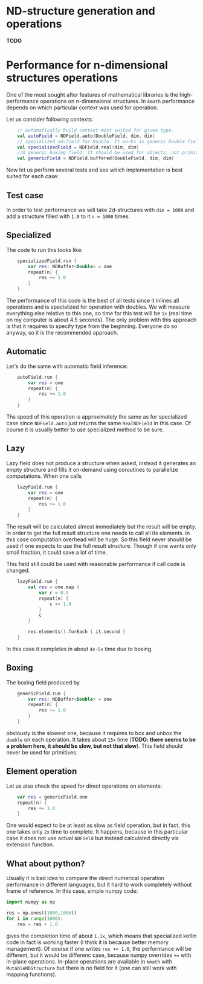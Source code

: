 # ND-structure generation and operations

**TODO**

# Performance for n-dimensional structures operations

One of the most sought after features of mathematical libraries is the high-performance operations on n-dimensional
structures. In `kmath` performance depends on which particular context was used for operation.

Let us consider following contexts:
```kotlin
    // automatically build context most suited for given type.
    val autoField = NDField.auto(DoubleField, dim, dim)
    // specialized nd-field for Double. It works as generic Double field as well
    val specializedField = NDField.real(dim, dim)
    //A generic boxing field. It should be used for objects, not primitives.
    val genericField = NDField.buffered(DoubleField, dim, dim)
```
Now let us perform several tests and see which implementation is best suited for each case:

## Test case

In order to test performance we will take 2d-structures with `dim = 1000` and add a structure filled with `1.0`
to it `n = 1000` times.

## Specialized
The code to run this looks like:
```kotlin
    specializedField.run {
        var res: NDBuffer<Double> = one
        repeat(n) {
            res += 1.0
        }
    }
```
The performance of this code is the best of all tests since it inlines all operations and is specialized for operation
with doubles. We will measure everything else relative to this one, so time for this test will be `1x` (real time
on my computer is about 4.5 seconds). The only problem with this approach is that it requires to specify type
from the beginning. Everyone do so anyway, so it is the recommended approach.

## Automatic
Let's do the same with automatic field inference:
```kotlin
    autoField.run {
        var res = one
        repeat(n) {
            res += 1.0
        }
    }
```
Ths speed of this operation is approximately the same as for specialized case since `NDField.auto` just
returns the same `RealNDField` in this case. Of course it is usually better to use specialized method to be sure.

## Lazy
Lazy field does not produce a structure when asked, instead it generates an empty structure and fills it on-demand
using coroutines to parallelize computations.
When one calls
```kotlin
    lazyField.run {
        var res = one
        repeat(n) {
            res += 1.0
        }
    }
```
The result will be calculated almost immediately but the result will be empty. In order to get the full result
structure one needs to call all its elements. In this case computation overhead will be huge. So this field never
should be used if one expects to use the full result structure. Though if one wants only small fraction, it could
save a lot of time.

This field still could be used with reasonable performance if call code is changed:
```kotlin
    lazyField.run {
        val res = one.map {
            var c = 0.0
            repeat(n) {
                c += 1.0
            }
            c
        }

        res.elements().forEach { it.second }
    }
```
In this case it completes in about `4x-5x` time due to boxing.

## Boxing
The boxing field produced by
```kotlin
    genericField.run {
        var res: NDBuffer<Double> = one
        repeat(n) {
            res += 1.0
        }
    }
```
obviously is the slowest one, because it requires to box and unbox the `double` on each operation. It takes about
`15x` time (**TODO: there seems to be a problem here, it should be slow, but not that slow**). This field should
never be used for primitives.

## Element operation
Let us also check the speed for direct operations on elements:
```kotlin
    var res = genericField.one
    repeat(n) {
        res += 1.0
    }
```
One would expect to be at least as slow as field operation, but in fact, this one takes only `2x` time to complete.
It happens, because in this particular case it does not use actual `NDField` but instead calculated directly
via extension function.

## What about python?

Usually it is bad idea to compare the direct numerical operation performance in different languages, but it hard to
work completely without frame of reference. In this case, simple numpy code:
```python
import numpy as np

res = np.ones((1000,1000))
for i in range(1000):
    res = res + 1.0
```
gives the completion time of about `1.1x`, which means that specialized kotlin code in fact is working faster (I think it is
because better memory management). Of course if one writes `res += 1.0`, the performance will be different,
but it would be differenc case, because numpy overrides `+=` with in-place operations. In-place operations are
available in `kmath` with `MutableNDStructure` but there is no field for it (one can still work with mapping
functions).